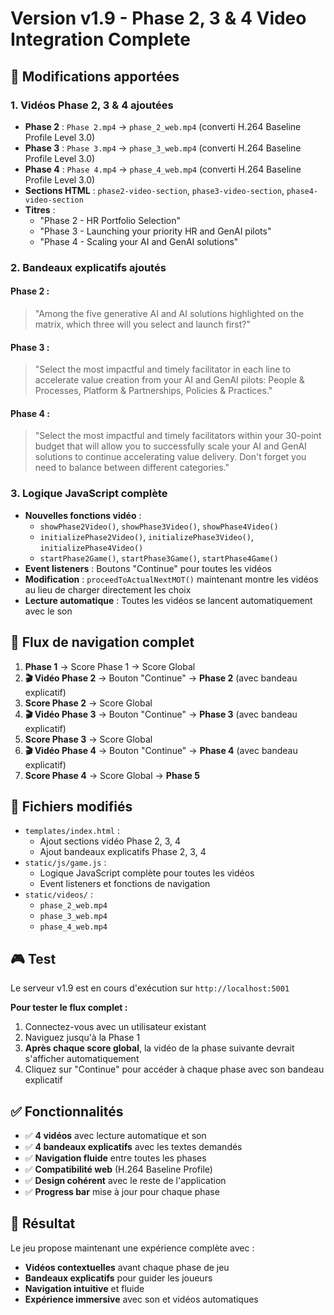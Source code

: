 # Version v1.9 - Phase 2, 3 & 4 Video Integration Complete

## 🎯 Modifications apportées

### 1. **Vidéos Phase 2, 3 & 4 ajoutées**
- **Phase 2** : `Phase 2.mp4` → `phase_2_web.mp4` (converti H.264 Baseline Profile Level 3.0)
- **Phase 3** : `Phase 3.mp4` → `phase_3_web.mp4` (converti H.264 Baseline Profile Level 3.0)  
- **Phase 4** : `Phase 4.mp4` → `phase_4_web.mp4` (converti H.264 Baseline Profile Level 3.0)
- **Sections HTML** : `phase2-video-section`, `phase3-video-section`, `phase4-video-section`
- **Titres** : 
  - "Phase 2 - HR Portfolio Selection"
  - "Phase 3 - Launching your priority HR and GenAI pilots"
  - "Phase 4 - Scaling your AI and GenAI solutions"

### 2. **Bandeaux explicatifs ajoutés**

#### **Phase 2** :
> "Among the five generative AI and AI solutions highlighted on the matrix, which three will you select and launch first?"

#### **Phase 3** :
> "Select the most impactful and timely facilitator in each line to accelerate value creation from your AI and GenAI pilots: People & Processes, Platform & Partnerships, Policies & Practices."

#### **Phase 4** :
> "Select the most impactful and timely facilitators within your 30-point budget that will allow you to successfully scale your AI and GenAI solutions to continue accelerating value delivery. Don't forget you need to balance between different categories."

### 3. **Logique JavaScript complète**
- **Nouvelles fonctions vidéo** :
  - `showPhase2Video()`, `showPhase3Video()`, `showPhase4Video()`
  - `initializePhase2Video()`, `initializePhase3Video()`, `initializePhase4Video()`
  - `startPhase2Game()`, `startPhase3Game()`, `startPhase4Game()`
- **Event listeners** : Boutons "Continue" pour toutes les vidéos
- **Modification** : `proceedToActualNextMOT()` maintenant montre les vidéos au lieu de charger directement les choix
- **Lecture automatique** : Toutes les vidéos se lancent automatiquement avec le son

## 🔄 Flux de navigation complet

1. **Phase 1** → Score Phase 1 → Score Global
2. **🎬 Vidéo Phase 2** → Bouton "Continue" → **Phase 2** (avec bandeau explicatif)
3. **Score Phase 2** → Score Global
4. **🎬 Vidéo Phase 3** → Bouton "Continue" → **Phase 3** (avec bandeau explicatif)
5. **Score Phase 3** → Score Global
6. **🎬 Vidéo Phase 4** → Bouton "Continue" → **Phase 4** (avec bandeau explicatif)
7. **Score Phase 4** → Score Global → **Phase 5**

## 📁 Fichiers modifiés

- `templates/index.html` : 
  - Ajout sections vidéo Phase 2, 3, 4
  - Ajout bandeaux explicatifs Phase 2, 3, 4
- `static/js/game.js` : 
  - Logique JavaScript complète pour toutes les vidéos
  - Event listeners et fonctions de navigation
- `static/videos/` : 
  - `phase_2_web.mp4`
  - `phase_3_web.mp4` 
  - `phase_4_web.mp4`

## 🎮 Test

Le serveur v1.9 est en cours d'exécution sur `http://localhost:5001`

**Pour tester le flux complet :**
1. Connectez-vous avec un utilisateur existant
2. Naviguez jusqu'à la Phase 1
3. **Après chaque score global**, la vidéo de la phase suivante devrait s'afficher automatiquement
4. Cliquez sur "Continue" pour accéder à chaque phase avec son bandeau explicatif

## ✅ Fonctionnalités

- ✅ **4 vidéos** avec lecture automatique et son
- ✅ **4 bandeaux explicatifs** avec les textes demandés
- ✅ **Navigation fluide** entre toutes les phases
- ✅ **Compatibilité web** (H.264 Baseline Profile)
- ✅ **Design cohérent** avec le reste de l'application
- ✅ **Progress bar** mise à jour pour chaque phase

## 🎯 Résultat

Le jeu propose maintenant une expérience complète avec :
- **Vidéos contextuelles** avant chaque phase de jeu
- **Bandeaux explicatifs** pour guider les joueurs
- **Navigation intuitive** et fluide
- **Expérience immersive** avec son et vidéos automatiques
